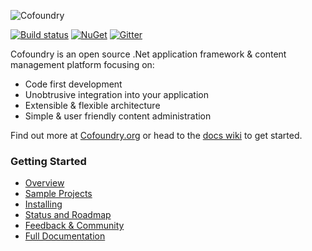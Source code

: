 ![Cofoundry](https://www.cofoundry.org/content/images/external/logo_for_github_readme.png)

[![Build status](https://ci.appveyor.com/api/projects/status/q22kvqkckiswtv8i?svg=true)](https://ci.appveyor.com/project/Cofoundry/cofoundry)
[![NuGet](https://img.shields.io/nuget/v/Cofoundry.Web.Admin.svg)](https://www.nuget.org/packages/Cofoundry.Web.Admin/)
[![Gitter](https://img.shields.io/gitter/room/cofoundry-cms/cofoundry.svg)](https://gitter.im/cofoundry-cms/cofoundry)

Cofoundry is an open source .Net application framework & content management platform focusing on:

- Code first development
- Unobtrusive integration into your application
- Extensible & flexible architecture
- Simple & user friendly content administration

Find out more at [Cofoundry.org](https://www.cofoundry.org/) or head to the [docs wiki](https://github.com/cofoundry-cms/cofoundry/wiki) to get started.

### Getting Started

- [Overview](https://github.com/cofoundry-cms/cofoundry/wiki/Overview)
- [Sample Projects](https://github.com/cofoundry-cms/cofoundry/wiki/Sample-Projects)
- [Installing](https://github.com/cofoundry-cms/cofoundry/wiki/Installing)
- [Status and Roadmap](https://github.com/cofoundry-cms/cofoundry/wiki/Status-and-Roadmap)
- [Feedback & Community](https://github.com/cofoundry-cms/cofoundry/wiki/Feedback-&-Community)
- [Full Documentation](https://github.com/cofoundry-cms/cofoundry/wiki)
 
